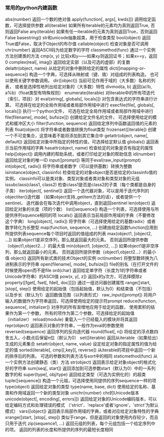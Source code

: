 ### 常用的python内建函数

abs(number)	返回一个数的绝对值
apply(function[, args[, kwds]])	调用给定函数，可选择提供参数
all(iterable)	如果所有iterable的元素均为真则返回True, 否则返回False
any(iterable)	如果有任一iterable的元素为真则返回True，否则返回False
basestring()	str和unicode抽象超类，用于检查类型
bool(object)	返回True或False，取决于Object的布尔值
callable(object)	检查对象是否可调用
chr(number)	返回ASCII码为给定数字的字符
classmethod(func)	通过一个实例方法创建类的方法
cmp(x, y)	比较x和y——如果xy则返回证书；如果x==y，返回0
complex(real[, imag])	返回给定实部（以及可选的虚部）的复数
delattr(object, name)	从给定的对象中删除给定的属性
dict([mapping-or-sequence])	构造一个字典，可选择从映射或（键、值）对组成的列表构造。
也可以使用关键字参数调用。
dir([object])	当前可见作用于域的（大多数）名称的列表，
或者是选择性地列出给定对象的（大多数）特性
divmod(a, b)	返回(a//b, a%b)（float类型有特殊规则）
enumerate(iterable)	对iterable中的所有项迭代（索引，项目）对
eval(string[, globals[, locals]])	对包含表达式的字符串进行计算。
可选择在给定的全局作用域或者局部作用域中进行
execfile(file[, globals[, locals]])	执行一个python文件，
可选在给定全局作用域或者局部作用域中进行
file(filename[, mode[, bufsize]])	创建给定文件名的文件，
可选择使用给定的模式和缓冲区大小
filter(function, sequence)	返回给定序列中函数返回值的元素的列表
float(object)	将字符串或者数值转换为float类型
frozenset([iterable])	创建一个不可变集合，这意味着不能将添加到其它集合中
getattr(object, name[, default])	返回给定对象中所指定的特性的值，可选择给定默认值
globals()	返回表示当前作用域的字典
hasattr(object, name)	检查给定的对象是否有指定的属性
help([object])	调用内建的帮助系统，或者打印给定对象的帮助信息
id(number)	返回给定对象的唯一ID
input([prompt])	等同于eval(raw_input(prompt)
int(object[, radix])	将字符串或者数字（可以提供基数）转换为整数
isinstance(object, classinfo)	检查给定的对象object是否是给定的classinfo值的实例，
classinfo可以是类对象、类型对象或者类对象和类型对象的元组
issubclass(class1, class2)	检查class1是否是class2的子类（每个类都是自身的子类）
iter(object[, sentinel])	返回一个迭代器对象，可以是用于迭代序列的objectiter()迭代器
（如果object支持_getitem方法的话），或者提供一个sentinel，
迭代器会在每次迭代中调用object，直到返回sentinel
len(object)	返回给定对象的长度（项的个数）
list([sequence])	构造一个列表，可选择使用与所提供序列squence相同的项
locals()	返回表示当前局部作用域的字典（不要修改这个字典）
long(object[, radix])	将字符串（可选择使用给定的基数radix）或者数字转化为长整型
map(function, sequence, ...)	创建由给定函数function应用到所提供列表sequence每个项目时返回的值组成的列表
max(object1, [object2, ...])	如果object1是非空序列，那么就返回最大的元素。
否则返回所提供参数（object1,object2...）的最大值
min(object1, [object2, ...])	如果object1是非空序列，那么就返回最小的元素。
否则返回所提供参数（object1,object2...）的最小值
object()	返回所有新式类的技术Object的实例
oct(number)	将整型数转换为八进制表示的字符串
open(filename[, mode[, bufsize]])	file的别名（在打开文件的时候使用open而不是file
ord(char)	返回给定单字符（长度为1的字符串或者Unicode字符串）的ASCII值
pow(x, y[, z])	返回x的y次方，可选择模除z
property([fget[, fset[, fdel[, doc]]]])	通过一组访问器创建属性
range([start, ]stop[, step])	使用给定的起始值（包括起始值，默认为0）和结束值（不包括）
以及步长（默认为1）返回数值范围（以列表形式）
raw_input([prompt])	将用户输入的数据作为字符串返回，可选择使用给定的提示符prompt
reduce(function, sequence[, initializer])	对序列的所有渐增地应用于给定的函数，
使用累积的结果作为第一个参数，
所有的项作为第二个参数，可选择给定的起始值（initializer）
reload(module)	重载入一个已经载入的模块并将其返回
repr(object)	返回表示对象的字符串，一般作为eval的参数使用
reversed(sequence)	返回序列的反向迭代器
round(float[, n])	将给定的浮点数四舍五入，小数点后保留n位（默认为0）
set([iterable)	返回从iterable（如果给出）生成的元素集合
setattr(object, name, value)	设定给定对象的指定属性的值为给定的值
sorted(iterable[, cmp][,key][, reverse])	从iterable的项目中返回一个新的排序后的列表。
可选的参数和列表方法与sort中的相同
staticmethod(func)	从一个实例方法创建静态（类）方法
str(object)	返回表示给定对象object的格式化好的字符串
sum(seq[, start])	返回添加到可选参数start（默认为0）中的一系列数字的和
super(type[, obj/type)	返回给定类型（可选为实例化的）的超类
tuple([sequence])	构造一个元祖，可选择使用同提供的序列sequence一样的项
type(object)	返回给定对象的类型
type(name, base, dict)	使用给定的名称、基类和作用域返回一个新的类型对象
unichr(number)	chr的Unicode版本
unicode(object[, encoding[, errors]])	返回给定对象的Unicode编码版本，可以给定编码方式和处理错误的模式
（'strict'、'replace'或者'ignore'，'strict'为默认模式）
vars([object])	返回表示局部作用域的字典，或者对应给定对象特性的字典
xrange([start, ]stop[, step])	类似于range，但是返回的对象使用内存较少，而且只用于迭代
zip(sequence1, ...)	返回元组的列表，每个元组包括一个给定序列中的项。
返回的列表的长度和所提供的序列的最短长度相同
